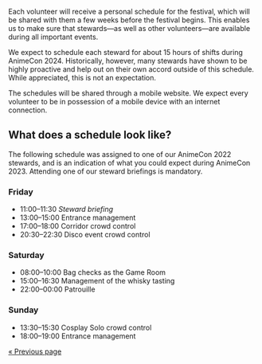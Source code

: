 Each volunteer will receive a personal schedule for the festival, which will be shared with them a
few weeks before the festival begins. This enables us to make sure that stewards—as well as other
volunteers—are available during all important events.

We expect to schedule each steward for about 15 hours of shifts during AnimeCon 2024. Historically,
however, many stewards have shown to be highly proactive and help out on their own accord outside of
this schedule. While appreciated, this is not an expectation.

The schedules will be shared through a mobile website. We expect every volunteer to be in possession
of a mobile device with an internet connection.

## What does a schedule look like?

The following schedule was assigned to one of our AnimeCon 2022 stewards, and is an indication of
what you could expect during AnimeCon 2023. Attending one of our steward briefings is mandatory.

### Friday
  * 11:00–11:30 _Steward briefing_
  * 13:00–15:00 Entrance management
  * 17:00–18:00 Corridor crowd control
  * 20:30–22:30 Disco event crowd control

### Saturday
  * 08:00–10:00 Bag checks as the Game Room
  * 15:00–16:30 Management of the whisky tasting
  * 22:00–00:00 Patrouille

### Sunday
  * 13:30–15:30 Cosplay Solo crowd control
  * 18:00–19:00 Entrance management

[« Previous page](/registration/2024-regular/)
